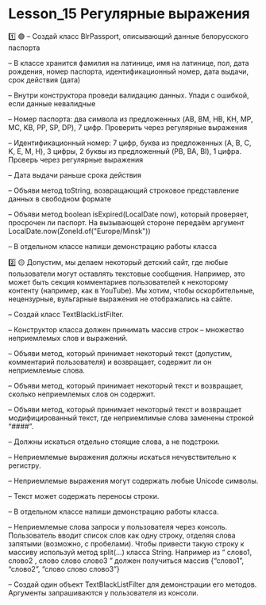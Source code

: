 # Lesson_15 Регулярные выражения

1️⃣ 🟢
– Создай класс BlrPassport, описывающий данные белорусского паспорта

– В классе хранится фамилия на латинице, имя на латинице, пол, дата рождения, номер паспорта, идентификационный номер, дата выдачи, срок действия (дата)

– Внутри конструктора проведи валидацию данных. Упади с ошибкой, если данные невалидные

– Номер паспорта: два символа из предложенных (AB, BM, HB, KH, MP, MC, KB, PP, SP, DP), 7 цифр. Проверить через регулярные выражения

– Идентификационный номер: 7 цифр, буква из предложенных (A, B, C, K, E, M, H), 3 цифры, 2 буквы из предложенный (PB, BA, BI), 1 цифра. Проверь через регулярные выражения

– Дата выдачи раньше срока действия

– Объяви метод toString, возвращающий строковое представление данных в свободном формате

– Объяви метод boolean isExpired(LocalDate now), который проверяет, просрочен ли паспорт. На вызывающей стороне передаём аргумент LocalDate.now(ZoneId.of("Europe/Minsk"))

– В отдельном классе напиши демонстрацию работы класса

2️⃣ 🟡
Допустим, мы делаем некоторый детский сайт, где любые пользователи могут оставлять текстовые сообщения. Например, это может быть секция комментариев пользователей к некоторому контенту (например, как в YouTube). Мы хотим, чтобы оскорбительные, нецензурные, вульгарные выражения не отображались на сайте.

– Создай класс TextBlackListFilter.

– Конструктор класса должен принимать массив строк – множество неприемлемых слов и выражений.

– Объяви метод, который принимает некоторый текст (допустим, комментарий пользователя) и возвращает, содержит ли он неприемлемые слова.

– Объяви метод, который принимает некоторый текст и возвращает, сколько неприемлемых слов он содержит.

– Объяви метод, который принимает некоторый текст и возвращает модифицированный текст, где неприемлимые слова заменены строкой “####”.

– Должны искаться отдельно стоящие слова, а не подстроки.

– Неприемлемые выражения должны искаться нечувствительно к регистру.

– Неприемлемые выражения могут содержать любые Unicode символы.

– Текст может содержать переносы строки.

– В отдельном классе напиши демонстрацию работы класса.

– Неприемлемые слова запроси у пользователя через консоль. Пользователь вводит список слов как одну строку, отделяя слова запятыми (возможно, с пробелами). Чтобы привести такую строку к массиву используй метод split(…) класса String. Например из “  слово1, слово2 ,  слово слово слово3 ” должен получиться массив {“слово1”, “слово2”, “слово слово слово3”}

– Создай один объект TextBlackListFilter для демонстрации его методов. Аргументы запрашиваются у пользователя из консоли.
